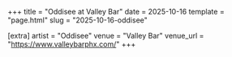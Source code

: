 +++
title = "Oddisee at Valley Bar"
date = 2025-10-16
template = "page.html"
slug = "2025-10-16-oddisee"

[extra]
artist = "Oddisee"
venue = "Valley Bar"
venue_url = "https://www.valleybarphx.com/"
+++
